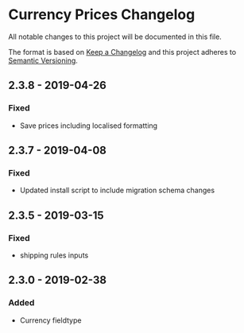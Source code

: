 # Currency Prices Changelog

All notable changes to this project will be documented in this file.

The format is based on [Keep a Changelog](http://keepachangelog.com/) and this project adheres to [Semantic Versioning](http://semver.org/).

## 2.3.8 - 2019-04-26

### Fixed

-   Save prices including localised formatting

## 2.3.7 - 2019-04-08

### Fixed

-   Updated install script to include migration schema changes

## 2.3.5 - 2019-03-15

### Fixed

-   shipping rules inputs

## 2.3.0 - 2019-02-38

### Added

-   Currency fieldtype
